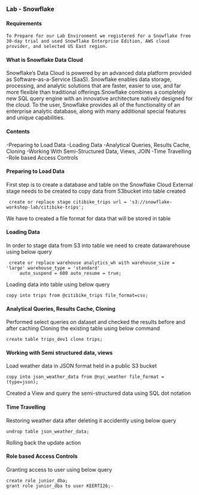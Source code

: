 ### Lab - Snowflake  

#### Requirements

```
To Prepare for our Lab Environment we registered for a Snowflake free 30-day trial and used Snowflake Enterprise Edition, AWS cloud provider, and selected US East region.
```
#### What is Snowflake Data Cloud
Snowflake’s Data Cloud is powered by an advanced data platform provided as Software-as-a-Service (SaaS). Snowflake enables data storage, processing, and analytic solutions 
that are faster, easier to use, and far more flexible than traditional offerings.Snowflake combines a completely new SQL query engine with an innovative architecture natively 
designed for the cloud. To the user, Snowflake provides all of the functionality of an enterprise analytic database, along with many additional special features and unique 
capabilities.


#### Contents
-Preparing to Load Data
-Loading Data
-Analytical Queries, Results Cache, Cloning
-Working With Semi-Structured Data, Views, JOIN
-Time Travelling
-Role based Access Controls

#### Preparing to Load Data
First step is to create a database and table on the Snowflake Cloud
External stage needs to be created to copy data from S3bucket into table created
   ```
    create or replace stage citibike_trips url = 's3://snowflake-workshop-lab/citibike-trips';
   ```
We have to created a file format for data that will be stored in table

#### Loading Data
In order to stage data from S3 into table we need to create datawarehouse using below query
```   
 create or replace warehouse analytics_wh with warehouse_size = 'large' warehouse_type = 'standard' 
     auto_suspend = 600 auto_resume = true;
```
Loading data into table using below query
```    
copy into trips from @citibike_trips file_format=csv;
```

#### Analytical Queries, Results Cache, Cloning
Performed select queries on dataset and checked the results before and after caching
Cloning the existing table using below command
```     
create table trips_dev1 clone trips;
```

#### Working with Semi structured data, views
Load weather data in JSON format held in a public S3 bucket
```     
copy into json_weather_data from @nyc_weather file_format = (type=json);
```
Created a View and query the semi-structured data using SQL dot notation

#### Time Travelling
Restoring weather data after deleting it accidently using below query
```     
undrop table json_weather_data;
```
Rolling back the update action

#### Role based Access Controls
Granting access to user using below query
```
create role junior_dba;
grant role junior_dba to user KEERTI26;-
```





